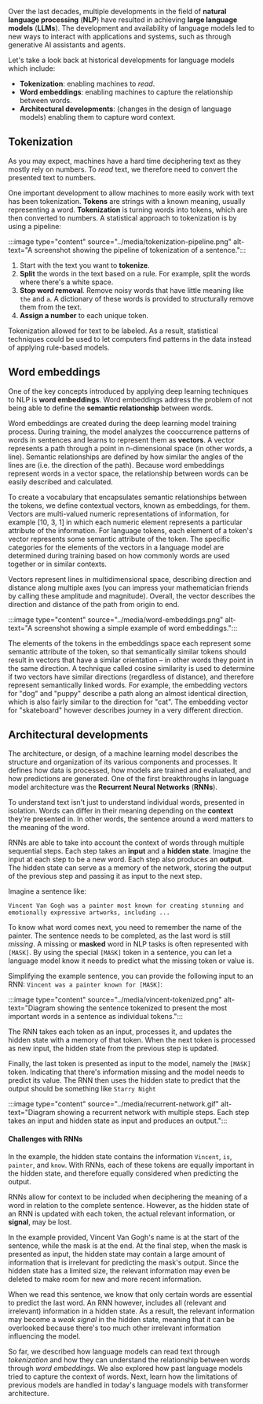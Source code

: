 Over the last decades, multiple developments in the field of **natural language processing** (**NLP**) have resulted in achieving **large language models** (**LLMs**). The development and availability of language models led to new ways to interact with applications and systems, such as through generative AI assistants and agents.

Let's take a look back at historical developments for language models which include:

- **Tokenization**: enabling machines to *read*.
- **Word embeddings**: enabling machines to capture the relationship between words. 
- **Architectural developments**: (changes in the design of language models) enabling them to capture word context.  

## Tokenization

As you may expect, machines have a hard time deciphering text as they mostly rely on numbers. To *read* text, we therefore need to convert the presented text to numbers.

One important development to allow machines to more easily work with text has been tokenization. **Tokens** are strings with a known meaning, usually representing a word. **Tokenization** is turning words into tokens, which are then converted to numbers. A statistical approach to tokenization is by using a pipeline:

:::image type="content" source="../media/tokenization-pipeline.png" alt-text="A screenshot showing the pipeline of tokenization of a sentence.":::

1. Start with the text you want to **tokenize**.
1. **Split** the words in the text based on a rule. For example, split the words where there's a white space.
1. **Stop word removal**. Remove noisy words that have little meaning like `the` and `a`. A dictionary of these words is provided to structurally remove them from the text.
1. **Assign a number** to each unique token.

Tokenization allowed for text to be labeled. As a result, statistical techniques could be used to let computers find patterns in the data instead of applying rule-based models.

## Word embeddings

One of the key concepts introduced by applying deep learning techniques to NLP is **word embeddings**. Word embeddings address the problem of not being able to define the **semantic relationship** between words.

Word embeddings are created during the deep learning model training process. During training, the model analyzes the cooccurrence patterns of words in sentences and learns to represent them as **vectors**. A vector represents a path through a point in n-dimensional space (in other words, a line). Semantic relationships are defined by how similar the angles of the lines are (i.e. the direction of the path). Because word embeddings represent words in a vector space, the relationship between words can be easily described and calculated.

To create a vocabulary that encapsulates semantic relationships between the tokens, we define contextual vectors, known as embeddings, for them. Vectors are multi-valued numeric representations of information, for example [10, 3, 1] in which each numeric element represents a particular attribute of the information. For language tokens, each element of a token's vector represents some semantic attribute of the token. The specific categories for the elements of the vectors in a language model are determined during training based on how commonly words are used together or in similar contexts.
 
Vectors represent lines in multidimensional space, describing direction and distance along multiple axes (you can impress your mathematician friends by calling these amplitude and magnitude). Overall, the vector describes the direction and distance of the path from origin to end.

:::image type="content" source="../media/word-embeddings.png" alt-text="A screenshot showing a simple example of word embeddings.":::
 
The elements of the tokens in the embeddings space each represent some semantic attribute of the token, so that semantically similar tokens should result in vectors that have a similar orientation – in other words they point in the same direction. A technique called cosine similarity is used to determine if two vectors have similar directions (regardless of distance), and therefore represent semantically linked words. For example, the embedding vectors for "dog" and "puppy" describe a path along an almost identical direction, which is also fairly similar to the direction for "cat". The embedding vector for "skateboard" however describes journey in a very different direction.

## Architectural developments 

The architecture, or design, of a machine learning model describes the structure and organization of its various components and processes. It defines how data is processed, how models are trained and evaluated, and how predictions are generated. One of the first breakthroughs in language model architecture was the **Recurrent Neural Networks** (**RNNs**). 

To understand text isn't just to understand individual words, presented in isolation. Words can differ in their meaning depending on the **context** they're presented in. In other words, the sentence around a word matters to the meaning of the word. 

RNNs are able to take into account the context of words through multiple sequential steps. Each step takes an **input** and a **hidden state**. Imagine the input at each step to be a new word. Each step also produces an **output**. The hidden state can serve as a memory of the network, storing the output of the previous step and passing it as input to the next step. 

Imagine a sentence like:

```Vincent Van Gogh was a painter most known for creating stunning and emotionally expressive artworks, including ...```

To know what word comes next, you need to remember the name of the painter. The sentence needs to be completed, as the last word is still *missing*. A missing or **masked** word in NLP tasks is often represented with `[MASK]`. By using the special `[MASK]` token in a sentence, you can let a language model know it needs to predict what the missing token or value is.

Simplifying the example sentence, you can provide the following input to an RNN: `Vincent was a painter known for [MASK]`:

:::image type="content" source="../media/vincent-tokenized.png" alt-text="Diagram showing the sentence tokenized to present the most important words in a sentence as individual tokens.":::

The RNN takes each token as an input, processes it, and updates the hidden state with a memory of that token. When the next token is processed as new input, the hidden state from the previous step is updated.

Finally, the last token is presented as input to the model, namely the `[MASK]` token. Indicating that there's information missing and the model needs to predict its value. The RNN then uses the hidden state to predict that the output should be something like `Starry Night`

:::image type="content" source="../media/recurrent-network.gif" alt-text="Diagram showing a recurrent network with multiple steps. Each step takes an input and hidden state as input and produces an output.":::

#### Challenges with RNNs

In the example, the hidden state contains the information `Vincent`, `is`, `painter`, and `know`. With RNNs, each of these tokens are equally important in the hidden state, and therefore equally considered when predicting the output.

RNNs allow for context to be included when deciphering the meaning of a word in relation to the complete sentence. However, as the hidden state of an RNN is updated with each token, the actual relevant information, or **signal**, may be lost.

In the example provided, Vincent Van Gogh's name is at the start of the sentence, while the mask is at the end. At the final step, when the mask is presented as input, the hidden state may contain a large amount of information that is irrelevant for predicting the mask's output. Since the hidden state has a limited size, the relevant information may even be deleted to make room for new and more recent information.

When we read this sentence, we know that only certain words are essential to predict the last word. An RNN however, includes all (relevant and irrelevant) information in a hidden state. As a result, the relevant information may become a *weak signal* in the hidden state, meaning that it can be overlooked because there's too much other irrelevant information influencing the model.

So far, we described how language models can read text through *tokenization* and how they can understand the relationship between words through *word embeddings*. We also explored how past language models tried to capture the context of words. Next, learn how the limitations of previous models are handled in today's language models with transformer architecture. 
